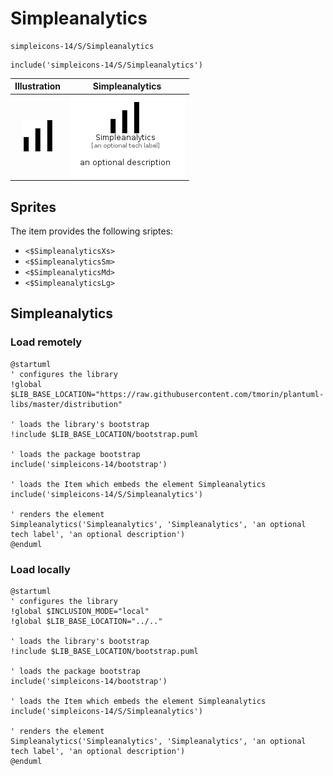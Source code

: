 # Simpleanalytics


```text
simpleicons-14/S/Simpleanalytics
```

```text
include('simpleicons-14/S/Simpleanalytics')
```



| Illustration | Simpleanalytics |
| :---: | :---: |
| ![illustration for Illustration](../../simpleicons-14/S/Simpleanalytics.png) | ![illustration for Simpleanalytics](../../simpleicons-14/S/Simpleanalytics.Local.png) |



## Sprites
The item provides the following sriptes:

- `<$SimpleanalyticsXs>`
- `<$SimpleanalyticsSm>`
- `<$SimpleanalyticsMd>`
- `<$SimpleanalyticsLg>`





## Simpleanalytics

### Load remotely
```plantuml
@startuml
' configures the library
!global $LIB_BASE_LOCATION="https://raw.githubusercontent.com/tmorin/plantuml-libs/master/distribution"

' loads the library's bootstrap
!include $LIB_BASE_LOCATION/bootstrap.puml

' loads the package bootstrap
include('simpleicons-14/bootstrap')

' loads the Item which embeds the element Simpleanalytics
include('simpleicons-14/S/Simpleanalytics')

' renders the element
Simpleanalytics('Simpleanalytics', 'Simpleanalytics', 'an optional tech label', 'an optional description')
@enduml
```

### Load locally
```plantuml
@startuml
' configures the library
!global $INCLUSION_MODE="local"
!global $LIB_BASE_LOCATION="../.."

' loads the library's bootstrap
!include $LIB_BASE_LOCATION/bootstrap.puml

' loads the package bootstrap
include('simpleicons-14/bootstrap')

' loads the Item which embeds the element Simpleanalytics
include('simpleicons-14/S/Simpleanalytics')

' renders the element
Simpleanalytics('Simpleanalytics', 'Simpleanalytics', 'an optional tech label', 'an optional description')
@enduml
```

